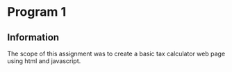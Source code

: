 # Program 1

## Information
The scope of this assignment was to create a basic tax calculator web page using html and javascript.